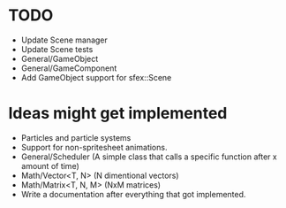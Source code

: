 # TODO
+ Update Scene manager
+ Update Scene tests
+ General/GameObject
+ General/GameComponent
+ Add GameObject support for sfex::Scene

# Ideas might get implemented
+ Particles and particle systems
+ Support for non-spritesheet animations.
+ General/Scheduler (A simple class that calls a specific function after x amount of time)
+ Math/Vector<T, N> (N dimentional vectors)
+ Math/Matrix<T, N, M> (NxM matrices)
+ Write a documentation after everything that got implemented.
